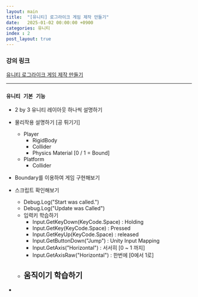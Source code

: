 ```yaml
---
layout: main
title:  "[유니티] 로그라이크 게임 제작 만들기"
date:   2025-01-02 00:00:00 +0900
categories: 유니티
index : 2
post_layout: true
---
```


### 강의 링크

<a href="https://www.udemy.com/course/2d-rpg-alexdev/" class="button">유니티 로그라이크 게임 제작 만들기</a>

<hr/>


### `유니티 기본 기능`

- 2 by 3 유니티 레이아웃 하나씩 설명하기
- 물리작용 설명하기 [공 튀기기]
    - Player
        - RigidBody
        - Collider
        - Physics Material [0 / 1 = Bound]
    - Platform
        - Collider
- Boundary를 이용하여 게임 구현해보기
- 스크립트 확인해보기
    - Debug.Log("Start was called.")
    - Debug.Log("Update was Called")
    - 입력키 학습하기
        - Input.GetKeyDown(KeyCode.Space) : Holding
        - Input.GetKey(KeyCode.Space)   : Pressed
        - Input.GetKeyUp(KeyCode.Space) :   released
        - Input.GetButtonDown("Jump")   : Unity Input Mapping
        - Input.GetAxis("Horizontal")   : 서서히 [0 ~ 1 까지]
        - Input.GetAxisRaw("Horizontal")    : 한번에 [0에서 1로]
    - 움직이기 학습하기
        - 

- 
